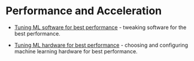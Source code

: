 # Performance and Acceleration

- [Tuning ML software for best performance](./software.md) - tweaking software for the best performance.

- [Tuning ML hardware for best performance](./hardware.md) - choosing and configuring machine learning hardware for best performance.
